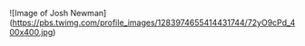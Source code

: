 ![Image of Josh Newman] (https://pbs.twimg.com/profile_images/1283974655414431744/72yO9cPd_400x400.jpg)

